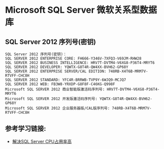 # Microsoft SQL Server 微软关系型数据库

## SQL Server 2012 序列号(密钥)
```
SQL Server 2012 序列号(密钥)：
SQL SERVER 2012 ENTERPRISE CORE: FH666-Y346V-7XFQ3-V69JM-RHW28
SQL SERVER 2012 BUSINESS INTELLIGENCE: HRV7T-DVTM4-V6XG8-P36T4-MRYT6
SQL SERVER 2012 DEVELOPER: YQWTX-G8T4R-QW4XX-BVH62-GP68Y
SQL SERVER 2012 ENTERPRISE SERVER/CAL EDITION: 748RB-X4T6B-MRM7V-RTVFF-CHC8H
SQL SERVER 2012 STANDARD: YFC4R-BRRWB-TVP9Y-6WJQ9-MCJQ7
SQL SERVER 2012 WEB: FB3W8-YRXDP-G8F8F-C46KG-Q998F
Microsoft SQL SERVER 2012 商业智能版激活码序列号: HRV7T-DVTM4-V6XG8-P36T4-MRYT6
Microsoft SQL SERVER 2012 开发版激活码序列号: YQWTX-G8T4R-QW4XX-BVH62-GP68Y
Microsoft SQL SERVER 2012 企业服务器版/CAL版序列号: 748RB-X4T6B-MRM7V-RTVFF-CHC8H
```

## 参考学习链接:
* [解决SQL Server CPU占用率高](https://jingyan.baidu.com/article/39810a239f92f9b636fda6a8.html)

